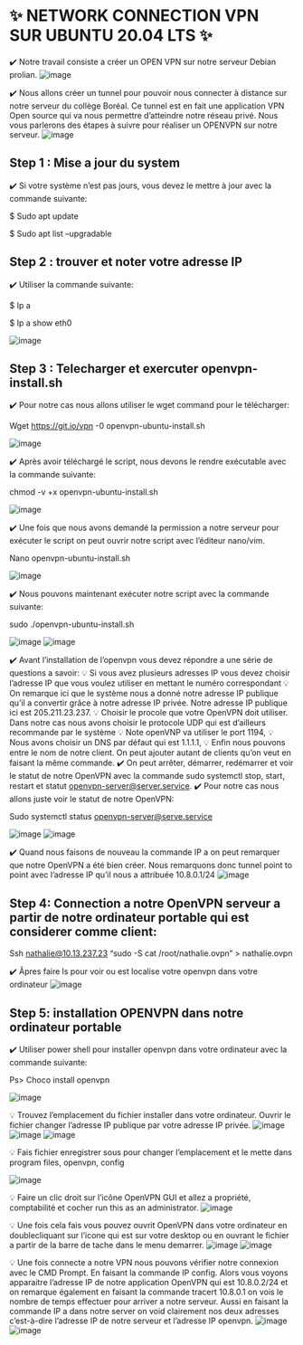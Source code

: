 # :sparkles: NETWORK CONNECTION VPN SUR UBUNTU 20.04 LTS :sparkles:
:heavy_check_mark: Notre travail consiste a créer un OPEN VPN sur notre serveur Debian prolian.
![image](images/0.1.jpg)
 
:heavy_check_mark: Nous allons créer un tunnel pour pouvoir nous connecter à distance sur notre serveur du collège Boréal. Ce tunnel est en fait une application VPN Open source qui va nous permettre d’atteindre notre réseau privé. Nous vous parlerons des étapes à suivre pour réaliser un OPENVPN sur notre serveur.
![image](images/0.png)
 
## Step 1 : Mise a jour du system
:heavy_check_mark: Si votre système n’est pas jours, vous devez le mettre à jour avec la commande suivante:

$ Sudo apt update

$ Sudo apt list –upgradable

## Step 2 : trouver et noter votre adresse IP
:heavy_check_mark: Utiliser la commande suivante:

$ Ip a

$ Ip a show eth0
 
![image](images/1.JPG)
## Step 3 : Telecharger et exercuter openvpn-install.sh
:heavy_check_mark: Pour notre cas nous allons utiliser le wget command pour le télécharger:

Wget https://git.io/vpn -0 openvpn-ubuntu-install.sh


![image](images/2.JPG)


:heavy_check_mark: Après avoir téléchargé le script, nous devons le rendre exécutable avec la commande suivante:

chmod -v +x openvpn-ubuntu-install.sh

![image](images/3.JPG)

 
:heavy_check_mark: Une fois que nous avons demandé la permission a notre serveur pour exécuter le script on peut ouvrir notre script avec l’éditeur nano/vim.

Nano openvpn-ubuntu-install.sh

![image](images/4.JPG)

 
:heavy_check_mark: Nous pouvons maintenant exécuter notre script avec la commande suivante:

sudo ./openvpn-ubuntu-install.sh

![image](images/5.JPG)
![image](images/6.JPG)

 
:heavy_check_mark: Avant l’installation de l’openvpn vous devez répondre a une série de questions a savoir:
:bulb: Si vous avez plusieurs adresses IP vous devez choisir l’adresse IP que vous voulez utiliser en mettant le numéro correspondant
:bulb: On remarque ici que le système nous a donné notre adresse IP publique qu’il a convertir grâce à notre adresse IP privée. Notre adresse IP publique ici est 205.211.23.237.
:bulb: Choisir le procole que votre OpenVPN doit utiliser. Dans notre cas nous avons choisir le protocole UDP qui est d’ailleurs recommande par le système
:bulb: Note openVNP va utiliser le port 1194,
:bulb: Nous avons choisir un DNS par défaut qui est 1.1.1.1,
:bulb: Enfin nous pouvons entre le nom de notre client. On peut ajouter autant de clients qu’on veut en faisant la même commande.
:heavy_check_mark: On peut arrêter, démarrer, redémarrer et voir le statut de notre OpenVPN avec la commande sudo systemctl stop, start, restart et statut openvpn-server@server.service.
:heavy_check_mark: Pour notre cas nous allons juste voir le statut de notre OpenVPN:

Sudo systemctl status openvpn-server@serve.service

![image](images/10.JPG)
![image](images/8.JPG)


:heavy_check_mark: Quand nous faisons de nouveau la commande IP a on peut remarquer que notre OpenVPN a été bien créer. Nous remarquons donc tunnel point to point avec l’adresse IP qu’il nous a attribuée 10.8.0.1/24
![image](images/9.JPG)


## Step 4: Connection a notre OpenVPN serveur a partir de notre ordinateur portable qui est considerer comme client:

Ssh nathalie@10.13.237.23 “sudo -S cat /root/nathalie.ovpn” > nathalie.ovpn

:heavy_check_mark: Âpres faire ls pour voir ou est localise votre openvpn dans votre ordinateur
![image](images/11.JPG)

## Step 5: installation OPENVPN dans notre ordinateur portable
:heavy_check_mark: Utiliser power shell pour installer openvpn dans votre ordinateur avec la commande suivante:

Ps> Choco install openvpn

![image](images/12.JPG)

 
:bulb: Trouvez l’emplacement du fichier installer dans votre ordinateur. Ouvrir le fichier changer l’adresse IP publique par votre adresse IP privée.
![image](images/13.JPG)  ![image](images/14.JPG)  ![image](images/15.JPG)

:bulb: Fais fichier enregistrer sous pour changer l’emplacement et le mette dans program files, openvpn, config

![image](images/16.JPG)


:bulb: Faire un clic droit sur l’icône OpenVPN GUI et allez a propriété, comptabilité et cocher run this as an administrator.
![image](images/17.JPG)

 
:bulb: Une fois cela fais vous pouvez ouvrit OpenVPN dans votre ordinateur en doublecliquant sur l’icone qui est sur votre desktop ou en ouvrant le fichier a partir de la barre de tache dans le menu demarrer. 
![image](images/19.JPG) ![image](images/18.jpeg)


:bulb: Une fois connecte a notre VPN nous pouvons vérifier notre connexion avec le CMD Prompt. En faisant la commande IP config. Alors vous voyons apparaitre l’adresse IP de notre application OpenVPN qui est 10.8.0.2/24 et on remarque également en faisant la commande tracert 10.8.0.1 on vois le nombre de temps effectuer pour arriver a notre serveur. 
Aussi en faisant la commande IP a dans notre server on void clairement nos deux adresses c’est-à-dire l’adresse IP de notre serveur et l’adresse IP openvpn.
![image](images/20.JPG)  ![image](images/21.JPG)
  



